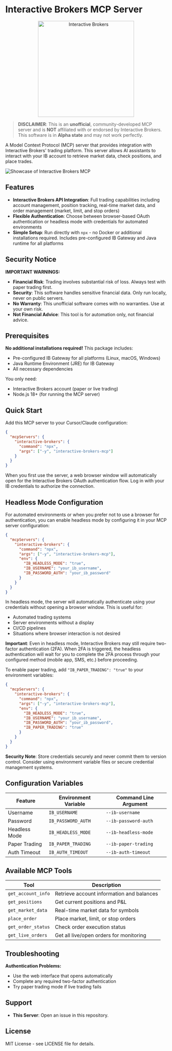 # Interactive Brokers MCP Server

<div align="center">
<img src="https://www.interactivebrokers.com/images/web/logos/ib-logo-text-black.svg" alt="Interactive Brokers" width="300">
</div>

> **DISCLAIMER**: This is an **unofficial**, community-developed MCP server
> and is **NOT** affiliated with or endorsed by Interactive Brokers. This
> software is in **Alpha state** and may not work perfectly.

A Model Context Protocol (MCP) server that provides integration with Interactive
Brokers' trading platform. This server allows AI assistants to interact with
your IB account to retrieve market data, check positions, and place trades.

![Showcase of Interactive Brokers MCP](./IB-MCP.gif)


## Features

- **Interactive Brokers API Integration**: Full trading capabilities including account management, position tracking, real-time market data, and order management (market, limit, and stop orders)
- **Flexible Authentication**: Choose between browser-based OAuth authentication or headless mode with credentials for automated environments
- **Simple Setup**: Run directly with `npx` - no Docker or additional installations required. Includes pre-configured IB Gateway and Java runtime for all platforms

## Security Notice

**IMPORTANT WARNINGS:**

- **Financial Risk**: Trading involves substantial risk of loss. Always test
  with paper trading first.
- **Security**: This software handles sensitive financial data. Only run
  locally, never on public servers.
- **No Warranty**: This unofficial software comes with no warranties. Use at
  your own risk.
- **Not Financial Advice**: This tool is for automation only, not financial
  advice.

## Prerequisites

**No additional installations required!** This package includes:

- Pre-configured IB Gateway for all platforms (Linux, macOS, Windows)
- Java Runtime Environment (JRE) for IB Gateway
- All necessary dependencies

You only need:

- Interactive Brokers account (paper or live trading)
- Node.js 18+ (for running the MCP server)

## Quick Start

Add this MCP server to your Cursor/Claude configuration:

```json
{
  "mcpServers": {
    "interactive-brokers": {
      "command": "npx",
      "args": ["-y", "interactive-brokers-mcp"]
    }
  }
}
```

When you first use the server, a web browser window will automatically open for
the Interactive Brokers OAuth authentication flow. Log in with your IB
credentials to authorize the connection.

## Headless Mode Configuration

For automated environments or when you prefer not to use a browser for
authentication, you can enable headless mode by configuring it in your MCP
server configuration:

```json
{
  "mcpServers": {
    "interactive-brokers": {
      "command": "npx",
      "args": ["-y", "interactive-brokers-mcp"],
      "env": {
        "IB_HEADLESS_MODE": "true",
        "IB_USERNAME": "your_ib_username",
        "IB_PASSWORD_AUTH": "your_ib_password"
      }
    }
  }
}

```

In headless mode, the server will automatically authenticate using your
credentials without opening a browser window. This is useful for:

- Automated trading systems
- Server environments without a display
- CI/CD pipelines
- Situations where browser interaction is not desired

**Important**: Even in headless mode, Interactive Brokers may still require
two-factor authentication (2FA). When 2FA is triggered, the headless
authentication will wait for you to complete the 2FA process through your
configured method (mobile app, SMS, etc.) before proceeding.

To enable paper trading, add `"IB_PAPER_TRADING": "true"` to your environment variables:

```json
{
  "mcpServers": {
    "interactive-brokers": {
      "command": "npx",
      "args": ["-y", "interactive-brokers-mcp"],
      "env": {
        "IB_HEADLESS_MODE": "true",
        "IB_USERNAME": "your_ib_username",
        "IB_PASSWORD_AUTH": "your_ib_password",
        "IB_PAPER_TRADING": "true"
      }
    }
  }
}
```

**Security Note**: Store credentials securely and never commit them to version
control. Consider using environment variable files or secure credential
management systems.

## Configuration Variables

| Feature | Environment Variable | Command Line Argument |
|---------|---------------------|----------------------|
| Username | `IB_USERNAME` | `--ib-username` |
| Password | `IB_PASSWORD_AUTH` | `--ib-password-auth` |
| Headless Mode | `IB_HEADLESS_MODE` | `--ib-headless-mode` |
| Paper Trading | `IB_PAPER_TRADING` | `--ib-paper-trading` |
| Auth Timeout | `IB_AUTH_TIMEOUT` | `--ib-auth-timeout` |

## Available MCP Tools

| Tool               | Description                               |
| ------------------ | ----------------------------------------- |
| `get_account_info` | Retrieve account information and balances |
| `get_positions`    | Get current positions and P&L             |
| `get_market_data`  | Real-time market data for symbols         |
| `place_order`      | Place market, limit, or stop orders       |
| `get_order_status` | Check order execution status              |
| `get_live_orders`  | Get all live/open orders for monitoring   |

## Troubleshooting

**Authentication Problems:**

- Use the web interface that opens automatically
- Complete any required two-factor authentication
- Try paper trading mode if live trading fails

## Support

- **This Server**: Open an issue in this repository.

## License

MIT License - see LICENSE file for details.
